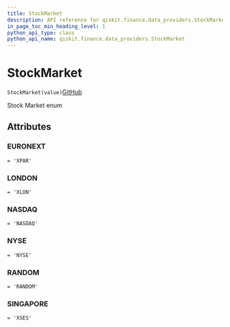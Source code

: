 ```yaml
---
title: StockMarket
description: API reference for qiskit.finance.data_providers.StockMarket
in_page_toc_min_heading_level: 1
python_api_type: class
python_api_name: qiskit.finance.data_providers.StockMarket
---
```


# StockMarket

<span id="qiskit.finance.data_providers.StockMarket" />

`StockMarket(value)`[GitHub](https://github.com/qiskit-community/qiskit-aqua/tree/stable/0.7/qiskit/finance/data_providers/_base_data_provider.py "view source code")

Stock Market enum

## Attributes

### EURONEXT

<span id="qiskit.finance.data_providers.StockMarket.EURONEXT" />

`= 'XPAR'`

### LONDON

<span id="qiskit.finance.data_providers.StockMarket.LONDON" />

`= 'XLON'`

### NASDAQ

<span id="qiskit.finance.data_providers.StockMarket.NASDAQ" />

`= 'NASDAQ'`

### NYSE

<span id="qiskit.finance.data_providers.StockMarket.NYSE" />

`= 'NYSE'`

### RANDOM

<span id="qiskit.finance.data_providers.StockMarket.RANDOM" />

`= 'RANDOM'`

### SINGAPORE

<span id="qiskit.finance.data_providers.StockMarket.SINGAPORE" />

`= 'XSES'`

